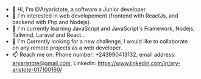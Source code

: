 - 👋 Hi, I'm @Aryaristote, a software a Junior developer
- 👀 I'm interested in web developement (frontend with ReactJs, and backend with Php and Nodejs).
- 🌱 I'm currently learning JavaScript and JavaScript's Framework, Nodejs, Tailwind, Laravel and React...
- 💞️ I'm Currently looking for a new challenge, I would like to collaborate on any remote projects as a web developer.
- 📫 Reach me on: Phone number: +243990413132, email address: aryaristote@gmail.com, LinkedIn: https://www.linkedin.com/in/ary-aristote-017100160/

<!---
Aryaristote/Aryaristote is a ✨ special ✨ repository because its `README.md` (this file) appears on your GitHub profile.
You can click the Preview link to take a look at your changes.
--->
